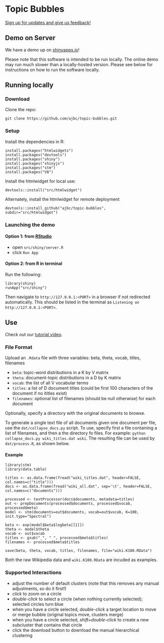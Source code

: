 # Topic Bubbles

[Sign up for updates and give us feedback!](https://goo.gl/forms/HP7aTlMyMdKChaGi2)

## Demo on Server

We have a demo up on [shinyapps.io](https://bstewart.shinyapps.io/topicBubbles/)!

Please note that this software is intended to be run locally.  The online demo may run much slower than a locally-hosted version.  Please see below for instructions on how to run the software locally.

## Running locally

### Download

Clone the repo:
```
git clone https://github.com/ajbc/topic-bubbles.git
```

### Setup

Install the dependencies in R:
```
install.packages("htmlwidgets")
install.packages("devtools")
install.packages("shiny")
install.packages("shinyjs")
install.packages("stm")
install.packages("V8")
```

Install the htmlwidget for local use:
```
devtools::install("src/htmlwidget")
```

Alternately, install the htmlwidget for remote deployment
```
devtools::install_github("ajbc/topic-bubbles", subdir="src/htmlwidget")
```

### Launching the demo

#### Option 1: from [RStudio](https://www.rstudio.com)
- open `src/shiny/server.R`
- click `Run App`

#### Option 2: from R in terminal
Run the following:
```
library(shiny)
runApp("src/shiny")
```
Then navigate to `http://127.0.0.1:<PORT>` in a browser if not redirected automatically. This should be listed in the terminal as `Listening on http://127.0.0.1:<PORT>`.

## Use

Check out our [tutorial video](https://youtu.be/ItFgB0pbkBg).

### File Format
Upload an `.Rdata` file with three variables:
beta, theta, vocab, titles, filenames
- `beta`: topic-word distributions in a K by V matrix
- `theta`: document-topic distributions in a D by K matrix
- `vocab`: the list of all V vocabular terms
- `titles`: a list of D document titles (could be first 100 characters of the document if no ititles exist)
- `filenames`: optional list of filenames (should be null otherwise) for each document

Optionally, specify a directory with the original documents to browse.

To generate a single text file of all documents given one document per file, use the `dat/collapse_docs.py` script.  To use, specify first a file containing a list of filenames, and then a the directory fo files.  For example: `python collapse_docs.py wiki_titles.dat wiki`.  The resulting file can be used by `dat/process.R`, as shown below.

#### Example
```
library(stm)
library(data.table)

titles <- as.data.frame(fread("wiki_titles.dat", header=FALSE, col.names=c("title")))
docs <- as.data.frame(fread("wiki_all.dat", sep='\t', header=FALSE, col.names=c("documents")))

processed <- textProcessor(docs$documents, metadata=titles)
out <- prepDocuments(processed$documents, processed$vocab, processed$meta)
model <- stm(documents=out$documents, vocab=out$vocab, K=100, init.type="Spectral")

beta <- exp(model$beta$logbeta[[1]])
theta <- model$theta
vocab <- out$vocab
titles <- gsub("_", " ", processed$meta$titles)
filenames <- processed$meta$titles

save(beta, theta, vocab, titles, filenames, file="wiki.K100.RData")
```

Both the raw Wikipedia data and `wiki.K100.RData` are incuded as examples.

### Supported Interactions

- adjust the number of default clusters (note that this removes any manual adjustments, so do it first!)
- *click* to zoom on a circle
- *double-click* to select a circle (when nothing currently selected); selected circles turn blue
- when you have a circle selected, *double-click* a target location to move or merge bubble (original topics move, clusters merge)
- when you have a circle selected, *shift+double-click* to create a new subcluster that contains that circle
- click the download button to download the manual hierarchical clustering
